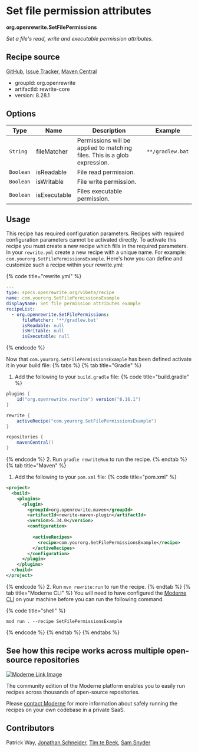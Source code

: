 # Set file permission attributes

**org.openrewrite.SetFilePermissions**

_Set a file's read, write and executable permission attributes._

## Recipe source

[GitHub](https://github.com/openrewrite/rewrite/blob/main/rewrite-core/src/main/java/org/openrewrite/SetFilePermissions.java), [Issue Tracker](https://github.com/openrewrite/rewrite/issues), [Maven Central](https://central.sonatype.com/artifact/org.openrewrite/rewrite-core/8.28.1/jar)

* groupId: org.openrewrite
* artifactId: rewrite-core
* version: 8.28.1

## Options

| Type | Name | Description | Example |
| -- | -- | -- | -- |
| `String` | fileMatcher | Permissions will be applied to matching files. This is a glob expression. | `**/gradlew.bat` |
| `Boolean` | isReadable | File read permission. |  |
| `Boolean` | isWritable | File write permission. |  |
| `Boolean` | isExecutable | Files executable permission. |  |


## Usage

This recipe has required configuration parameters. Recipes with required configuration parameters cannot be activated directly. To activate this recipe you must create a new recipe which fills in the required parameters. In your `rewrite.yml` create a new recipe with a unique name. For example: `com.yourorg.SetFilePermissionsExample`.
Here's how you can define and customize such a recipe within your rewrite.yml:

{% code title="rewrite.yml" %}
```yaml
---
type: specs.openrewrite.org/v1beta/recipe
name: com.yourorg.SetFilePermissionsExample
displayName: Set file permission attributes example
recipeList:
  - org.openrewrite.SetFilePermissions:
      fileMatcher: '**/gradlew.bat'
      isReadable: null
      isWritable: null
      isExecutable: null
```
{% endcode %}

Now that `com.yourorg.SetFilePermissionsExample` has been defined activate it in your build file:
{% tabs %}
{% tab title="Gradle" %}
1. Add the following to your `build.gradle` file:
{% code title="build.gradle" %}
```groovy
plugins {
    id("org.openrewrite.rewrite") version("6.16.1")
}

rewrite {
    activeRecipe("com.yourorg.SetFilePermissionsExample")
}

repositories {
    mavenCentral()
}
```
{% endcode %}
2. Run `gradle rewriteRun` to run the recipe.
{% endtab %}
{% tab title="Maven" %}
1. Add the following to your `pom.xml` file:
{% code title="pom.xml" %}
```xml
<project>
  <build>
    <plugins>
      <plugin>
        <groupId>org.openrewrite.maven</groupId>
        <artifactId>rewrite-maven-plugin</artifactId>
        <version>5.34.0</version>
        <configuration>
          
          <activeRecipes>
            <recipe>com.yourorg.SetFilePermissionsExample</recipe>
          </activeRecipes>
        </configuration>
      </plugin>
    </plugins>
  </build>
</project>
```
{% endcode %}
2. Run `mvn rewrite:run` to run the recipe.
{% endtab %}
{% tab title="Moderne CLI" %}
You will need to have configured the [Moderne CLI](https://docs.moderne.io/moderne-cli/cli-intro) on your machine before you can run the following command.

{% code title="shell" %}
```shell
mod run . --recipe SetFilePermissionsExample
```
{% endcode %}
{% endtab %}
{% endtabs %}

## See how this recipe works across multiple open-source repositories

[![Moderne Link Image](/.gitbook/assets/ModerneRecipeButton.png)](https://app.moderne.io/recipes/org.openrewrite.SetFilePermissions)

The community edition of the Moderne platform enables you to easily run recipes across thousands of open-source repositories.

Please [contact Moderne](https://moderne.io/product) for more information about safely running the recipes on your own codebase in a private SaaS.

## Contributors
Patrick Way, [Jonathan Schneider](mailto:jkschneider@gmail.com), [Tim te Beek](mailto:tim@moderne.io), [Sam Snyder](mailto:sam@moderne.io)
